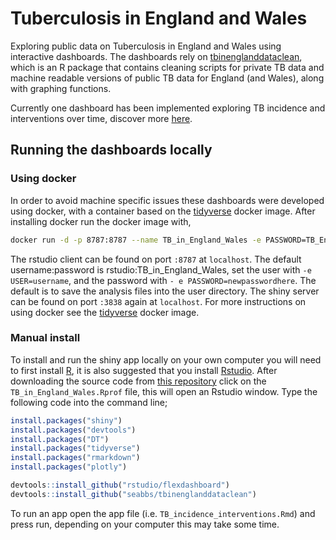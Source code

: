 
Tuberculosis in England and Wales
=================================

Exploring public data on Tuberculosis in England and Wales using interactive dashboards. The dashboards rely on [tbinenglanddataclean](https://www.samabbott.co.uk/tbinenglanddataclean), which is an R package that contains cleaning scripts for private TB data and machine readable versions of public TB data for England (and Wales), along with graphing functions.

Currently one dashboard has been implemented exploring TB incidence and interventions over time, discover more [here](https://www.samabbott.co.uk/post/tb-england-wales/).

Running the dashboards locally
------------------------------

### Using docker

In order to avoid machine specific issues these dashboards were developed using docker, with a container based on the [tidyverse](https://hub.docker.com/r/rocker/tidyverse/) docker image. After installing docker run the docker image with,

``` bash
docker run -d -p 8787:8787 --name TB_in_England_Wales -e PASSWORD=TB_England_Wales seabbs/TB_in_England_Wales
```

The rstudio client can be found on port `:8787` at `localhost`. The default username:password is rstudio:TB\_in\_England\_Wales, set the user with `-e USER=username`, and the password with `- e PASSWORD=newpasswordhere`. The default is to save the analysis files into the user directory. The shiny server can be found on port `:3838` again at `localhost`. For more instructions on using docker see the [tidyverse](https://hub.docker.com/r/rocker/tidyverse/) docker image.

### Manual install

To install and run the shiny app locally on your own computer you will need to first install [R](https://www.r-project.org/), it is also suggested that you install [Rstudio](https://www.rstudio.com/products/rstudio/download/). After downloading the source code from [this repository](https://www.github.com/seabbs/TB_in_England_Wales) click on the `TB_in_England_Wales.Rprof` file, this will open an Rstudio window. Type the following code into the command line;

``` r
install.packages("shiny")
install.packages("devtools")
install.packages("DT")
install.packages("tidyverse")
install.packages("rmarkdown")
install.packages("plotly")

devtools::install_github("rstudio/flexdashboard")
devtools::install_github("seabbs/tbinenglanddataclean")
```

To run an app open the app file (i.e. `TB_incidence_interventions.Rmd`) and press run, depending on your computer this may take some time.
